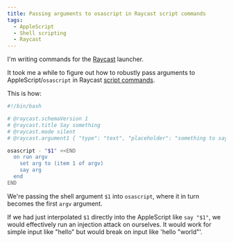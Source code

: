 ```yaml
---
title: Passing arguments to osascript in Raycast script commands
tags:
  - AppleScript
  - Shell scripting
  - Raycast
---
```


I'm writing commands for the [Raycast](https://www.raycast.com/) launcher.

It took me a while to figure out how to robustly pass arguments to AppleScript/`osascript` in Raycast [script commands](https://github.com/raycast/script-commands/tree/master).

This is how:

``` bash
#!/bin/bash

# @raycast.schemaVersion 1
# @raycast.title Say something
# @raycast.mode silent
# @raycast.argument1 { "type": "text", "placeholder": "something to say" }

osascript - "$1" <<END
  on run argv
    set arg to (item 1 of argv)
    say arg
  end
END
```

We're passing the shell argument `$1` into `osascript`, where it in turn becomes the first `argv` argument.

If we had just interpolated `$1` directly into the AppleScript like `say "$1"`, we would effectively run an injection attack on ourselves. It would work for simple input like "hello" but would break on input like 'hello "world"'.
